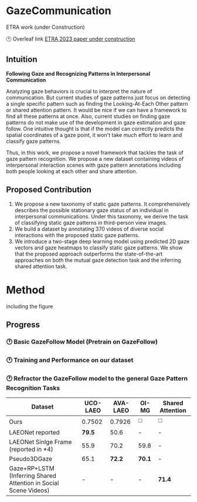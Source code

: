 # GazeCommunication

ETRA work (under Construction)

:clock1: Overleaf link [ETRA 2023 paper under construction](https://www.overleaf.com/8542516856cjphkgqhqzvt)

## Intuition

**Following Gaze and Recognizing Patterns in Interpersonal Communication**

Analyzing gaze behaviors is crucial to interpret the nature of communication. But current studies of gaze patterns just focus on detecting a single specific pattern such as finding the Looking-At-Each Other pattern or shared attention pattern. It would be nice if we can have a framework to find all these patterns at once. Also, current studies on finding gaze patterns do not make use of the development in gaze estimation and gaze follow. One intuitive thought is that if the model can correctly predicts the spatial coordinates of a gaze point, it won't take much effort to learn and classify gaze patterns. 

Thus, in this work, we propose a novel framework that tackles the task of gaze pattern recognition. We propose a new dataset containing videos of interpersonal interaction scenes with gaze pattern annotations including both people looking at each other and share attention.

## Proposed Contribution

1. We propose a new taxonomy of static gaze patterns. It comprehensively describes the possible stationary gaze status of an individual in interpersonal communications. Under this taxonomy, we derive the task of classifying static gaze patterns in third-person view images. 
2. We build a dataset by annotating 370 videos of diverse social interactions with the proposed static gaze patterns.  
3. We introduce a two-stage deep learning model using predicted 2D gaze vectors and gaze heatmaps to classify static gaze patterns. We show that the proposed approach outperforms the state-of-the-art approaches on both the mutual gaze detection task and the inferring shared attention task.

# Method
 including the figure

## Progress

### 🕐 Basic GazeFollow Model (Pretrain on GazeFollow)
### 🕐 Training and Performance on our dataset


### 🕐 Refractor the GazeFollow model to the general Gaze Pattern Recognition Tasks


| Dataset                                                          | UCO-LAEO | AVA-LAEO              | OI-MG                 | Shared Attention      |
|------------------------------------------------------------------|----------|-----------------------|-----------------------|-----------------------|
| Ours                                                             |0.7502  | 0.7926| :white_medium_square: | :white_medium_square: |
| LAEONet reported                                                 | **79.5** | 50.6                  | -                     | -                     |
| LAEONet Sinlge Frame (reported in *4)                            | 55.9     | 70.2                  | 59.8                  | -                     |
| Pseudo3DGaze                                                     | 65.1     | **72.2**              | **70.1**              | -                     |
| Gaze+RP+LSTM (Inferring Shared Attention in Social Scene Videos) | -        | -                     | -                     | **71.4**              |


